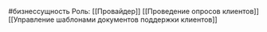 #бизнессущность 
Роль: [[Провайдер]]
[[Проведение опросов клиентов]]
[[Управление шаблонами документов поддержки клиентов]] 
